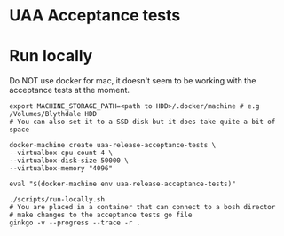 # UAA Acceptance tests

# Run locally

Do NOT use docker for mac, it doesn't seem to be working
with the acceptance tests at the moment.

```
export MACHINE_STORAGE_PATH=<path to HDD>/.docker/machine # e.g /Volumes/Blythdale HDD
# You can also set it to a SSD disk but it does take quite a bit of space

docker-machine create uaa-release-acceptance-tests \
--virtualbox-cpu-count 4 \
--virtualbox-disk-size 50000 \
--virtualbox-memory "4096"

eval "$(docker-machine env uaa-release-acceptance-tests)"
```


```
./scripts/run-locally.sh
# You are placed in a container that can connect to a bosh director
# make changes to the acceptance tests go file
ginkgo -v --progress --trace -r .
```

